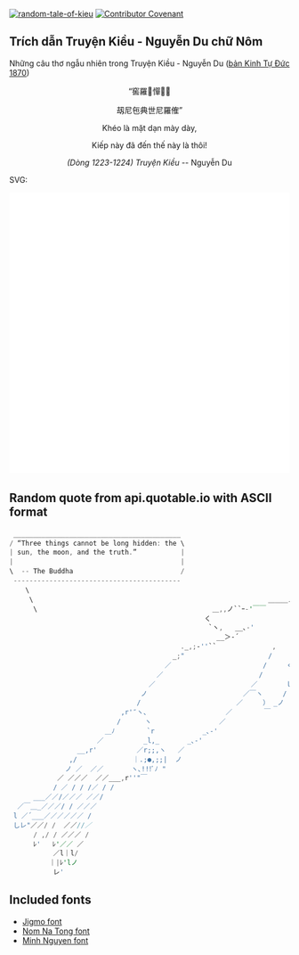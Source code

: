 [![random-tale-of-kieu](https://github.com/huuquyet/random-tale-of-kieu/actions/workflows/random-tale-of-kieu.yml/badge.svg)](https://github.com/huuquyet/random-tale-of-kieu/actions/workflows/random-tale-of-kieu.yml)
[![Contributor Covenant](https://img.shields.io/badge/Contributor%20Covenant-2.1-4baaaa.svg)](.github/CODE_OF_CONDUCT.md "Contributor Covenant 2.1")

## Trích dẫn Truyện Kiều - Nguyễn Du chữ Nôm

Những câu thơ ngẫu nhiên trong Truyện Kiều - Nguyễn Du ([bản Kinh Tự Đức 1870](https://vi.wikisource.org/wiki/Truy%E1%BB%87n_Ki%E1%BB%81u_(b%E1%BA%A3n_Kinh_T%E1%BB%B1_%C4%90%E1%BB%A9c_1870)))

<div align="center">
<!-- START_KIEU -->
      <p class="nom">“窖羅󰘚憚𪵟𠫆</p>
      <p class="nom">刼尼㐌典世尼羅傕”</p>
      <p class="quocngu">Khéo là mặt dạn mày dày,</p>
      <p class="quocngu">Kiếp này đã đến thế này là thôi!</p>
      <p class="author"><i>(Dòng 1223-1224) Truyện Kiều</i> -- Nguyễn Du</p>
<!-- END_KIEU -->
</div>

SVG:

<div align="center">
  <img src="./assets/random-kieu.svg" alt="The Tale of Kieu - Nguyen Du">
</div>

## Random quote from api.quotable.io with ASCII format

<!-- START_QUOTE -->
```rust
 __________________________________________
/ “Three things cannot be long hidden: the \
| sun, the moon, and the truth.”           |
|                                          |
\  -- The Buddha                           /
 ------------------------------------------
    \
     \                                                           ＿＿＿ノ^l
      \                                            ＿,,ノ``ｰ-'￣￣        ｌ
                                                 く                       /
                                                  `ヽ,   __､-'           /
                                                    __＞‐´               |
                                           ._,;‐''``              ,     /
                                         _;"                     /     /
                                       ／                       /     く
                                     ／                        /       |
                                   ／                        ／       ｌ
                                 ノ                        ／￣ヽ     /
                                /                        ／     ） _ノ
                            ,r'″ヽ、                   ／        ￣
                           /      ヽ                 ／
                        ＿ﾉ        `r            _､‐'
                      ／          _l,_       _､‐'
                 __,r'          ／r;;,ヽ   ／
               ,/              ｜.;●,;;|  ノ
              ノ ／  ／／       ヽ､!!!ﾞﾉ "
            ／ ／／／  ／／___,r''"￣
           / ／ / / /／ / /
      ___／／/／／／ ／／/
  ／￣＿_／／／/ / ／／／
 l ／´___／／／／／／ /
 しレ"／／/ /  ／／//／
      / ,/ / ／／／ /
      ﾚ'   ﾚ'／／ ／
           ／l｜l/
          ｜|ﾚ'lノ
           レ'
```
<!-- END_QUOTE -->

## Included fonts

- [Jigmo font](https://github.com/kamichikoichi/jigmo)
- [Nom Na Tong font](https://github.com/nomfoundation/font)
- [Minh Nguyen font](https://github.com/TKYKmori/Minh-Nguyen)
